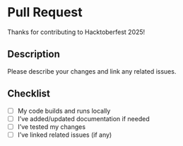 # Pull Request

Thanks for contributing to Hacktoberfest 2025!

## Description

Please describe your changes and link any related issues.

## Checklist

- [ ] My code builds and runs locally
- [ ] I’ve added/updated documentation if needed
- [ ] I’ve tested my changes
- [ ] I’ve linked related issues (if any)
